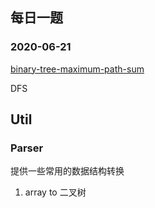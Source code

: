 ## 每日一题

### 2020-06-21
[binary-tree-maximum-path-sum](https://leetcode-cn.com/problems/binary-tree-maximum-path-sum/)

DFS

## Util

### Parser
提供一些常用的数据结构转换
1. array to 二叉树